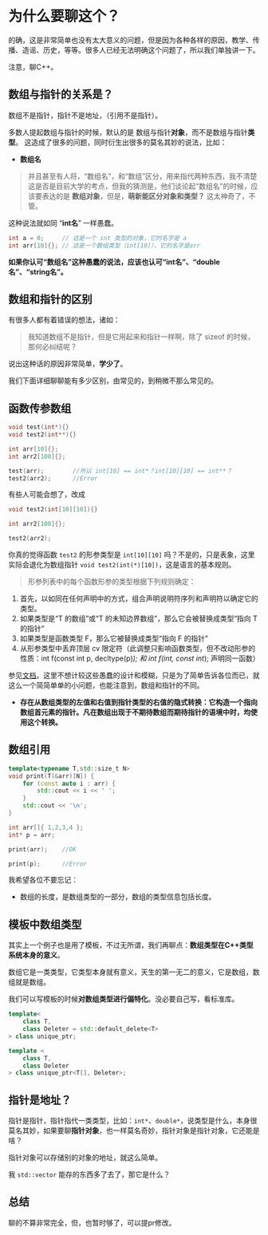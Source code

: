 # 为什么要聊这个？

的确，这是非常简单也没有太大意义的问题，但是因为各种各样的原因，教学、传播、造谣、历史，等等。很多人已经无法明确这个问题了，所以我们单独讲一下。

注意，聊C++。

## 数组与指针的关系是？

数组不是指针，指针不是地址，（引用不是指针）。

多数人提起数组与指针的时候，默认的是 数组与指针**对象**，而不是数组与指针**类型**。
这造成了很多的问题，同时衍生出很多的莫名其妙的说法，比如：

- **数组名**

> 并且甚至有人将，“数组名”，和“数组”区分，用来指代两种东西，我不清楚这是否是目前大学的考点，但我的猜测是，他们谈论起“数组名”的时候，应该要表达的是 **数组对象**，但是，**萌新能区分对象和类型？** 这太神奇了，不管。

这种说法就如同 “**int名**” 一样愚蠢。

```cpp
int a = 0;     // 这是一个 int 类型的对象，它的名字是 a
int arr[10]{}; // 这是一个数组类型（int[10]），它的名字是arr
```

**如果你认可“数组名”这种愚蠢的说法，应该也认可“int名”、“double名”、“string名”。**

## 数组和指针的区别

有很多人都有着错误的想法，诸如：

> 我知道数组不是指针，但是它用起来和指针一样啊，除了 sizeof 的时候，那何必纠结呢？

说出这种话的原因非常简单，**学少了**。

我们下面详细聊聊能有多少区别，由常见的，到稍微不那么常见的。

## 函数传参数组

```cpp
void test(int*){}
void test2(int**){}

int arr[10]{};
int arr2[100]{};

test(arr);        //所以 int[10] == int*？int[10][10] == int**？
test2(arr2);      //Error
```

有些人可能会想了，改成

```cpp
void test2(int[10][10]){}

int arr2[100]{};

test2(arr2);
```

你真的觉得函数 `test2` 的形参类型是 `int[10][10]` 吗？不是的，只是表象，这里实际会退化为数组指针 `void test2(int(*)[10])`，这是语言的基本规则。

> 形参列表中的每个函数形参的类型根据下列规则确定：

1) 首先，以如同在任何声明中的方式，组合声明说明符序列 ﻿和声明符以确定它的类型。
2) 如果类型是“T 的数组”或“T 的未知边界数组”，那么它会被替换成类型“指向 T 的指针”
3) 如果类型是函数类型 F，那么它被替换成类型“指向 F 的指针”
4) 从形参类型中丢弃顶层 cv 限定符（此调整只影响函数类型，但不改动形参的性质：int f(const int p, decltype(p)*); 和 int f(int, const int*); 声明同一函数）

参见[文档](https://zh.cppreference.com/w/cpp/language/function)。这里不想计较这些愚蠢的设计和模糊，只是为了简单告诉各位而已，就这么一个简简单单的小问题，也能注意到，数组和指针的不同。

- **存在从数组类型的左值和右值到指针类型的右值的隐式转换：它构造一个指向数组首元素的指针。凡在数组出现于不期待数组而期待指针的语境中时，均使用这个转换。**

## 数组引用

```cpp
template<typename T,std::size_t N>
void print(T(&arr)[N]) {
    for (const auto i : arr) {
        std::cout << i << ' ';
    }
    std::cout << '\n';
}

int arr[]{ 1,2,3,4 };
int* p = arr;

print(arr);    //OK

print(p);      //Error
```

我希望各位不要忘记：

- 数组的长度，是数组类型的一部分，数组的类型信息包括长度。

## 模板中数组类型

其实上一个例子也是用了模板，不过无所谓，我们再聊点：**数组类型在C++类型系统本身的意义**。

数组它是一类类型，它类型本身就有意义，天生的第一无二的意义，它是数组，数组就是数组。

我们可以写模板的时候**对数组类型进行偏特化**。没必要自己写，看标准库。

```cpp
template<
    class T,
    class Deleter = std::default_delete<T>
> class unique_ptr;

template <
    class T,
    class Deleter
> class unique_ptr<T[], Deleter>;
```

## 指针是地址？

指针是指针，指针指代一类类型，比如：`int*`、`double*`，说类型是什么，本身很莫名其妙，如果要聊**指针对象**，也一样莫名奇妙，指针对象是指针对象，它还能是啥？

指针对象可以存储别的对象的地址，就这么简单。

我 `std::vector` 能存的东西多了去了，那它是什么？

## 总结

聊的不算非常完全，但，也暂时够了，可以提pr修改。